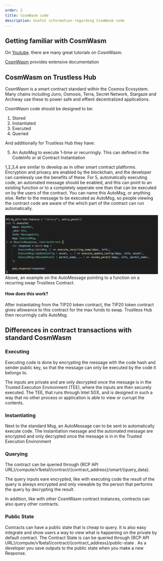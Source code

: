 ```yaml
---
order: 2
title: CosmWasm code
description: Useful information regarding CosmWasm code
---
```


## Getting familiar with CosmWasm
On [Youtube](https://www.youtube.com/results?sp=mAEB&search_query=CosmWasm). there are many great tutorials on CosmWasm. 

[CosmWasm](https://docs.cosmwasm.com/docs/1.0/) provides extensive documentation


## CosmWasm on Trustless Hub
CosmWasm is a smart contract standard within the Cosmos Ecosystem. Many chains including Juno, Osmosis, Terra, Secret Network, Stargaze and Archway use these to power safe and effient decentralized applications.  

CosmWasm code should be designed to be:
1) Stored
2) Instantiated 
3) Executed
4) Queried

And additionally for Trustless Hub they have:

5) An AutoMsg to execute 1-time or recurringly. This can defined in the CodeInfo or at Contract Instantiation

1,2,3,4 are similar to develop as in other smart contract platforms. Encryption and privacy are enabled by the blockchain, and the developer can carelessly use the benefits of these.
For 5, automatically executing code, an automated message should be enabled, and this can point to an existing function or to a completely seperate one than that can be executed on by the users of the contract.
You can name this AutoMsg, or anything else. Refer to the message to be executed as AutoMsg, so people viewing the contract code are aware of the which part of the contract can run automatically.


![Example auto_msg](./auto_msg_example.png)
Above, an example on the AutoMessage pointing to a function on a recurring swap Trustless Contract. 

#### How does this work?
After instantiating from the TIP20 token contract, the TIP20 token contract gives allowance to this contract for the max funds to swap. Trustless Hub then recurringly calls AutoMsg. 

## Differences in contract transactions with standard CosmWasm

### Executing 
Executing code is done by encrypting the message with the code hash and sender public key, so that the message can only be executed by the code it belongs to. 

The inputs are private and are only decrypted once the message is in the Trusted Execution Environment (TEE), where the inputs are then securely executed. The TEE, that runs through Intel SGX, and is designed in such a way that no other process or application is able to view or currupt the contents.

### Instantiating 
Next to the standard Msg, an AutoMessage can to be sent to automatically execute code. 
The instantiation message and the automated message are encrypted and only decrypted once the message is in in the Trusted Execution Environment 

### Querying 
The contract can be queried through {RCP API URL}/compute/v1beta1/contract/{contract_address}/smart/{query_data}. 

The query inputs eare encrypted, like with executing code
the result of the query is always encrypted and only viewable by the person that performs the query by decrypting the result.

In addition, like with other CosmWasm contract instances, contracts can also query other contracts.

### Public State
Contracts can have a public state that is cheap to query. It is also easy integrate and show users a way to view what is happening on the private by default contract. The Contract State is can be queried through {RCP API URL}/compute/v1beta1/contract/{contract_address}/public-state . 
As a developer you save outputs to the public state when you make a new Response.



